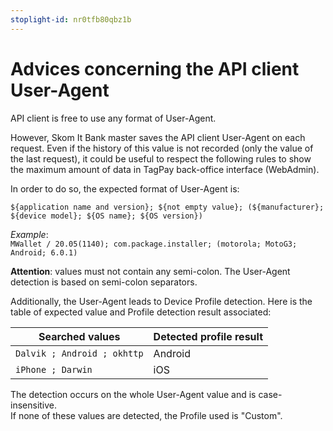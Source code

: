 ```yaml
---
stoplight-id: nr0tfb80qbz1b
---
```


# Advices concerning the API client User-Agent

API client is free to use any format of User-Agent.

However, Skom It Bank master saves the API client User-Agent on each request. Even if the history of this value is not recorded (only the value of the last request), it could be useful to respect the following rules to show the maximum amount of data in TagPay back-office interface (WebAdmin).

In order to do so, the expected format of User-Agent is:

`${application name and version}; ${not empty value}; (${manufacturer}; ${device model}; ${OS name}; ${OS version})`

*Example*:  
`MWallet / 20.05(1140); com.package.installer; (motorola; MotoG3; Android; 6.0.1)`

**Attention**: values must not contain any semi-colon. The User-Agent detection is based on semi-colon separators.

Additionally, the User-Agent leads to Device Profile detection. Here is the table of expected value and Profile detection result associated:

| Searched values | Detected profile result |
| --- | --- |
| `Dalvik ; Android ; okhttp` | Android |
| `iPhone ; Darwin` | iOS |

The detection occurs on the whole User-Agent value and is case-insensitive.  
If none of these values are detected, the Profile used is "Custom".
